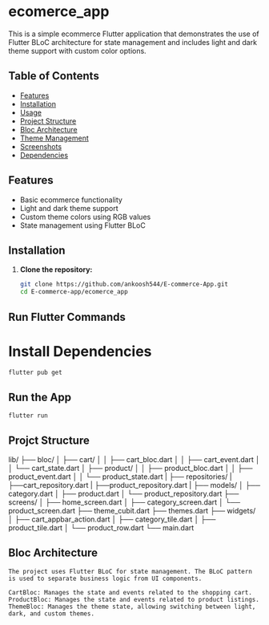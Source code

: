 # ecomerce_app

This is a simple ecommerce Flutter application that demonstrates the use of Flutter BLoC architecture for state management and includes light and dark theme support with custom color options.

## Table of Contents

- [Features](#features)
- [Installation](#installation)
- [Usage](#usage)
- [Project Structure](#project-structure)
- [Bloc Architecture](#bloc-architecture)
- [Theme Management](#theme-management)
- [Screenshots](#screenshots)
- [Dependencies](#dependencies)

## Features

- Basic ecommerce functionality
- Light and dark theme support
- Custom theme colors using RGB values
- State management using Flutter BLoC

## Installation

1. **Clone the repository:**
   ```bash
   git clone https://github.com/ankoosh544/E-commerce-App.git
   cd E-commerce-app/ecomerce_app
   ```

## Run Flutter Commands

# Install Dependencies

    flutter pub get

## Run the App

    flutter run

## Projct Structure

lib/
├── bloc/
│ ├── cart/
│ │ ├── cart_bloc.dart
│ │ ├── cart_event.dart
│ │ └── cart_state.dart
│ ├── product/
│ │ ├── product_bloc.dart
│ │ ├── product_event.dart
│ │ └── product_state.dart
|
├── repositories/
| ├──cart_repository.dart
| ├──product_repository.dart
|
├── models/
│ ├── category.dart
│ ├── product.dart
│ └── product_repository.dart
├── screens/
│ ├── home_screen.dart
│ ├── category_screen.dart
│ └── product_screen.dart
├── theme_cubit.dart
├── themes.dart
├── widgets/
│ ├── cart_appbar_action.dart
│ ├── category_tile.dart
│ ├── product_tile.dart
│ └── product_row.dart
└── main.dart

## Bloc Architecture

    The project uses Flutter BLoC for state management. The BLoC pattern is used to separate business logic from UI components.

    CartBloc: Manages the state and events related to the shopping cart.
    ProductBloc: Manages the state and events related to product listings.
    ThemeBloc: Manages the theme state, allowing switching between light, dark, and custom themes.
